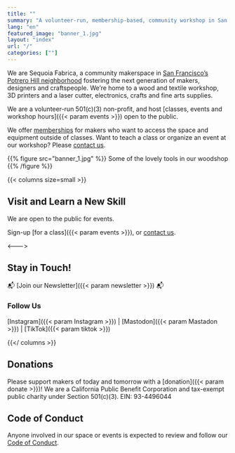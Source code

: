 ```yaml
---
title: ""
summary: "A volunteer-run, membership-based, community workshop in San Francisco. Classes and tools for woodworking, sewing, electronics, fabrication, crafts and fine arts."
lang: "en"
featured_image: "banner_1.jpg"
layout: "index"
url: "/"
categories: [""]
---
```


We are Sequoia Fabrica, a community makerspace in [San Francisco’s Potrero Hill neighborhood](https://maps.app.goo.gl/7fiutyz9KxsT1eXc7) fostering the next generation of makers, designers and craftspeople. We’re home to a wood and textile workshop, 3D printers and a laser cutter, electronics, crafts and fine arts supplies.

We are a volunteer-run 501(c)(3) non-profit, and host [classes, events and workshop hours]({{< param events >}}) open to the public.

We offer [memberships](/membership) for makers who want to access the space and equipment outside of classes. Want to teach a class or organize an event at our workshop? Please [contact us](/contact).

{{% figure src="banner_1.jpg" %}} 
Some of the lovely tools in our woodshop
{{% /figure %}}

{{< columns size=small >}}
## Visit and Learn a New Skill

We are open to the public for events.

Sign-up [for a class]({{< param events >}}), or [contact us](/contact).

<--->

## Stay in Touch!
📬 [Join our Newsletter]({{< param newsletter >}}) 📬
### Follow Us
[Instagram]({{< param Instagram >}})  |  [Mastodon]({{< param Mastadon >}})  |  [TikTok]({{< param tiktok >}})
    

{{</ columns >}}

<div id="calendar" className="col-span-2">
    <Calendar urls={[getCalendar('bookwhen')]} />
</div>

## Donations
Please support makers of today and tomorrow with a [donation]({{< param donate >}})! We are a California Public Benefit Corporation and tax-exempt public charity under Section 501(c)(3). EIN: 93-4496044

## Code of Conduct
Anyone involved in our space or events is expected to review and follow our [Code of Conduct](/code-of-contact).
